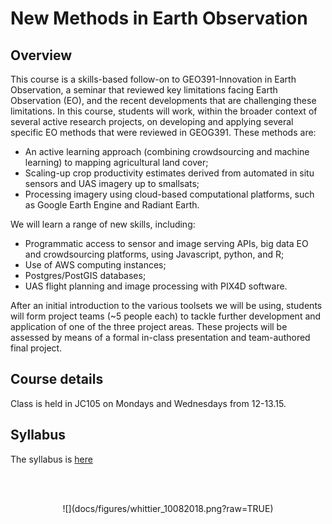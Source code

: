 # New Methods in Earth Observation

## Overview
This course is a skills-based follow-on to GEO391-Innovation in Earth Observation, a seminar that reviewed key limitations facing Earth Observation (EO), and the recent developments that are challenging these limitations. In this course, students will work, within the broader context of several active research projects, on developing and applying several specific EO methods that were reviewed in GEOG391. These methods are: 

- An active learning approach (combining crowdsourcing and machine learning) to mapping agricultural land cover;
- Scaling-up crop productivity estimates derived from automated in situ sensors and UAS imagery up to smallsats; 
- Processing imagery using cloud-based computational platforms, such as Google Earth Engine and Radiant Earth.

We will learn a range of new skills, including: 

- Programmatic access to sensor and image serving APIs, big data EO and crowdsourcing platforms, using Javascript, python, and R; 
- Use of AWS computing instances;
- Postgres/PostGIS databases;
- UAS flight planning and image processing with PIX4D software.

After an initial introduction to the various toolsets we will be using, students will form project teams (~5 people each) to tackle further development and application of one of the three project areas. These projects will be assessed by means of a formal in-class presentation and team-authored final project. 

## Course details

Class is held in JC105 on Mondays and Wednesdays from 12-13.15. 

## Syllabus

The syllabus is [here](docs/syllabus.Rmd)

<br><br>

<center>
![](docs/figures/whittier_10082018.png?raw=TRUE)
</center>

